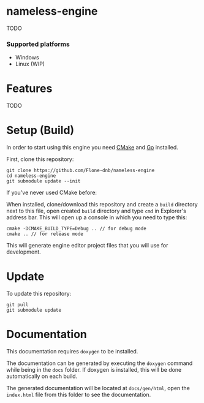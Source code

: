 # nameless-engine

TODO

### Supported platforms

* Windows
* Linux (WIP)

# Features

TODO

# Setup (Build)

In order to start using this engine you need [CMake](https://cmake.org/download/) and [Go](https://go.dev/dl/) installed.

First, clone this repository:

```
git clone https://github.com/Flone-dnb/nameless-engine
cd nameless-engine
git submodule update --init
```

If you've never used CMake before:

When installed, clone/download this repository and create a `build` directory next to this file, open created `build` directory and type `cmd` in Explorer's address bar. This will open up a console in which you need to type this:

```
cmake -DCMAKE_BUILD_TYPE=Debug .. // for debug mode
cmake .. // for release mode
```

This will generate engine editor project files that you will use for development.

# Update

To update this repository:

```
git pull
git submodule update
```

# Documentation

This documentation requires `doxygen` to be installed.

The documentation can be generated by executing the `doxygen` command while being in the `docs` folder. If doxygen is installed, this will be done automatically on each build.

The generated documentation will be located at `docs/gen/html`, open the `index.html` file from this folder to see the documentation.